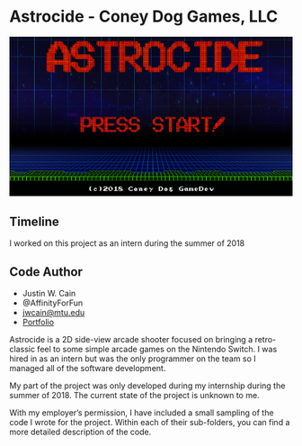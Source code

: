 # Astrocide - Coney Dog Games, LLC
![Astrocide Main Screen](/Astrocide.png)
## Timeline
I worked on this project as an intern during the summer of 2018
	
## Code Author
- Justin W. Cain 
- @AffinityForFun
- jwcain@mtu.edu
- [Portfolio](https://jwcain.github.io/Portfolio/)

Astrocide is a 2D side-view arcade shooter focused on bringing a retro-classic feel to some simple arcade games on the Nintendo Switch. I was hired in as an intern but was the only programmer on the team so I managed all of the software development.

My part of the project was only developed during my internship during the summer of 2018. The current state of the project is unknown to me.

With my employer’s permission, I have included a small sampling of the code I wrote for the project. Within each of their sub-folders, you can find a more detailed description of the code.
